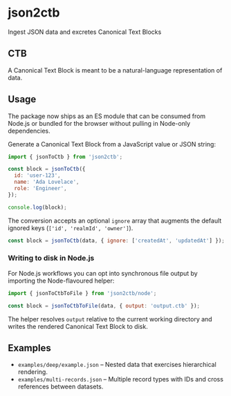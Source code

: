 # json2ctb
Ingest JSON data and excretes Canonical Text Blocks

## CTB

A Canonical Text Block is meant to be a natural-language representation of data.


## Usage

The package now ships as an ES module that can be consumed from Node.js or bundled for the browser without pulling in Node-only dependencies.

Generate a Canonical Text Block from a JavaScript value or JSON string:

```js
import { jsonToCtb } from 'json2ctb';

const block = jsonToCtb({
  id: 'user-123',
  name: 'Ada Lovelace',
  role: 'Engineer',
});

console.log(block);
```

The conversion accepts an optional `ignore` array that augments the default ignored keys (`['id', 'realmId', 'owner']`).

```js
const block = jsonToCtb(data, { ignore: ['createdAt', 'updatedAt'] });
```

### Writing to disk in Node.js

For Node.js workflows you can opt into synchronous file output by importing the Node-flavoured helper:

```js
import { jsonToCtbToFile } from 'json2ctb/node';

const block = jsonToCtbToFile(data, { output: 'output.ctb' });
```

The helper resolves `output` relative to the current working directory and writes the rendered Canonical Text Block to disk.

## Examples

- `examples/deep/example.json` – Nested data that exercises hierarchical rendering.
- `examples/multi-records.json` – Multiple record types with IDs and cross references between datasets.
